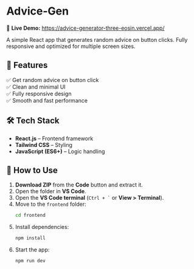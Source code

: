 # **Advice-Gen**  
🔗 **Live Demo:** https://advice-generator-three-eosin.vercel.app/ 

A simple React app that generates random advice on button clicks. Fully responsive and optimized for multiple screen sizes.  

## 🚀 **Features**  
✅ Get random advice on button click  
✅ Clean and minimal UI  
✅ Fully responsive design  
✅ Smooth and fast performance  

## 🛠 **Tech Stack**  
- **React.js** – Frontend framework  
- **Tailwind CSS** – Styling  
- **JavaScript (ES6+)** – Logic handling  

## 📌 **How to Use**  
1. **Download ZIP** from the **Code** button and extract it.  
2. Open the folder in **VS Code**.  
3. Open the **VS Code terminal** (`` Ctrl + ` `` or **View > Terminal**).  
4. Move to the `frontend` folder:  
   ```bash
   cd frontend
   ```  
5. Install dependencies:  
   ```bash
   npm install
   ```
6. Start the app:  
   ```bash
   npm run dev
   ```  
